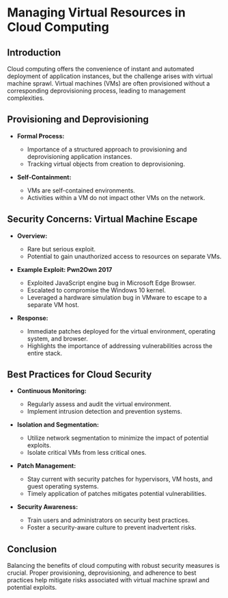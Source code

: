 # Managing Virtual Resources in Cloud Computing

## Introduction

Cloud computing offers the convenience of instant and automated deployment of application instances, but the challenge arises with virtual machine sprawl. Virtual machines (VMs) are often provisioned without a corresponding deprovisioning process, leading to management complexities.

## Provisioning and Deprovisioning

- **Formal Process:**
    - Importance of a structured approach to provisioning and deprovisioning application instances.
    - Tracking virtual objects from creation to deprovisioning.

- **Self-Containment:**
    - VMs are self-contained environments.
    - Activities within a VM do not impact other VMs on the network.

## Security Concerns: Virtual Machine Escape

- **Overview:**
    - Rare but serious exploit.
    - Potential to gain unauthorized access to resources on separate VMs.

- **Example Exploit: Pwn2Own 2017**
    - Exploited JavaScript engine bug in Microsoft Edge Browser.
    - Escalated to compromise the Windows 10 kernel.
    - Leveraged a hardware simulation bug in VMware to escape to a separate VM host.

- **Response:**
    - Immediate patches deployed for the virtual environment, operating system, and browser.
    - Highlights the importance of addressing vulnerabilities across the entire stack.

## Best Practices for Cloud Security

- **Continuous Monitoring:**
    - Regularly assess and audit the virtual environment.
    - Implement intrusion detection and prevention systems.

- **Isolation and Segmentation:**
    - Utilize network segmentation to minimize the impact of potential exploits.
    - Isolate critical VMs from less critical ones.

- **Patch Management:**
    - Stay current with security patches for hypervisors, VM hosts, and guest operating systems.
    - Timely application of patches mitigates potential vulnerabilities.

- **Security Awareness:**
    - Train users and administrators on security best practices.
    - Foster a security-aware culture to prevent inadvertent risks.

## Conclusion

Balancing the benefits of cloud computing with robust security measures is crucial. Proper provisioning, deprovisioning, and adherence to best practices help mitigate risks associated with virtual machine sprawl and potential exploits.
